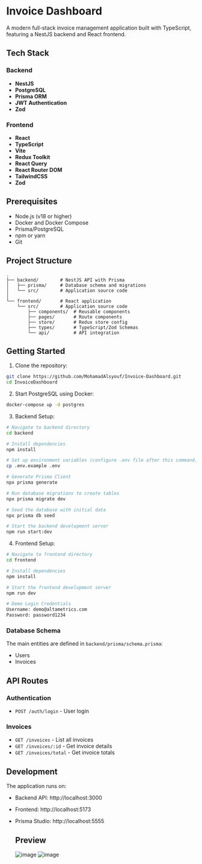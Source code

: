 # Invoice Dashboard

A modern full-stack invoice management application built with TypeScript, featuring a NestJS backend and React frontend.

## Tech Stack

### Backend

- **NestJS**
- **PostgreSQL**
- **Prisma ORM**
- **JWT Authentication**
- **Zod**

### Frontend

- **React**
- **TypeScript**
- **Vite**
- **Redux Toolkit**
- **React Query**
- **React Router DOM**
- **TailwindCSS**
- **Zod**

## Prerequisites

- Node.js (v18 or higher)
- Docker and Docker Compose
- Prisma/PostgreSQL
- npm or yarn
- Git

## Project Structure

```
.
├── backend/        # NestJS API with Prisma
│   ├── prisma/     # Database schema and migrations
│   └── src/        # Application source code
│
└── frontend/       # React application
    └── src/        # Application source code
        ├── components/  # Reusable components
        ├── pages/       # Route components
        ├── store/       # Redux store config
        ├── types/       # TypeScript/Zod Schemas
        └── api/         # API integration
```

## Getting Started

1. Clone the repository:

```bash
git clone https://github.com/MohamadAlsyouf/Invoice-Dashboard.git
cd InvoiceDashboard
```

2. Start PostgreSQL using Docker:

```bash
docker-compose up -d postgres
```

3. Backend Setup:

```bash
# Navigate to backend directory
cd backend

# Install dependencies
npm install

# Set up environment variables (configure .env file after this command)
cp .env.example .env

# Generate Prisma Client
npx prisma generate

# Run database migrations to create tables
npx prisma migrate dev

# Seed the database with initial data
npx prisma db seed

# Start the backend development server
npm run start:dev
```

4. Frontend Setup:

```bash
# Navigate to frontend directory
cd frontend

# Install dependencies
npm install

# Start the frontend development server
npm run dev

# Demo Login Credentials
Username: demo@altametrics.com
Password: password1234
```

### Database Schema

The main entities are defined in `backend/prisma/schema.prisma`:

- Users
- Invoices

## API Routes

### Authentication

- `POST /auth/login` - User login

### Invoices

- `GET /invoices` - List all invoices
- `GET /invoices/:id` - Get invoice details
- `GET /invoices/total` - Get invoice totals

## Development

The application runs on:

- Backend API: http://localhost:3000
- Frontend: http://localhost:5173
- Prisma Studio: http://localhost:5555

  ## Preview
  ![image](https://github.com/user-attachments/assets/03a75311-2a92-47bb-a2fc-45d54a397eaa)
  ![image](https://github.com/user-attachments/assets/ff53649e-dfe7-40b1-9efd-31eab7b8de47)


